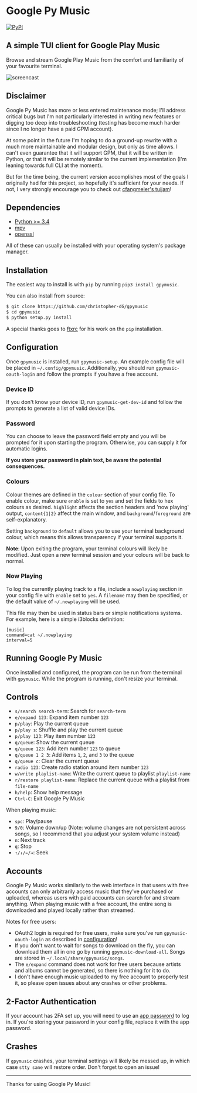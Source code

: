 # Google Py Music

[![PyPI](https://img.shields.io/pypi/v/gpymusic.svg)](https://pypi.python.org/pypi/gpymusic)

## A simple TUI client for Google Play Music

Browse and stream Google Play Music from the comfort and familiarity
of your favourite terminal.

![screencast](https://fat.gfycat.com/MixedCoordinatedAmphibian.gif
"Just pretend that this says Google Py Music instead of pmcli.")

## Disclaimer

Google Py Music has more or less entered maintenance mode; I'll address critical 
bugs but I'm not particularly interested in writing new features or digging
too deep into troubleshooting (testing has become much harder since I no
longer have a paid GPM account).

At some point in the future I'm hoping to do a ground-up rewrite with a much 
more maintainable and modular design, but only as time allows. I can't even
guarantee that it will support GPM, that it will be written in Python, or
that it will be remotely similar to the current implementation (I'm leaning
towards full CLI at the moment).

But for the time being, the current version accomplishes most of the goals I
originally had for this project, so hopefully it's sufficient for your needs.
If not, I very strongly encourage you to check out 
[cfangmeier's tuijam](https://github.com/cfangmeier/tuijam)!

## Dependencies

* [Python >= 3.4](https://www.python.org)
* [mpv](https://mpv.io)
* [openssl](https://www.openssl.org)

All of these can usually be installed with your operating system's package manager.

## Installation

The easiest way to install is with `pip` by running `pip3 install gpymusic`.

You can also install from source:

```sh
$ git clone https://github.com/christopher-dG/gpymusic
$ cd gpymusic
$ python setup.py install
```

A special thanks goes to [ftxrc](https://github.com/ftxrc)
for his work on the `pip` installation.

## Configuration

Once `gpymusic` is installed, run `gpymusic-setup`.
An example config file will be placed in `~/.config/gpymusic`.
Additionally, you should run `gpymusic-oauth-login` and follow
the prompts if you have a free account.

### Device ID

If you don't know your device ID, run `gpymusic-get-dev-id`
and follow the prompts to generate a list of valid device IDs.

### Password

You can choose to leave the password field empty and you will be
prompted for it upon starting the program. Otherwise, you can supply
it for automatic logins.

**If you store your password in plain text,
be aware the potential consequences.**

### Colours

Colour themes are defined in the `colour` section of your config file.
To enable colour, make sure `enable` is set to `yes` and set the fields
to hex colours as desired. `highlight` affects the section headers and
'now playing' output, `content{1|2}` affect the main window, and
`background`/`foreground` are self-explanatory.

Setting `background` to `default` allows you to use your terminal background
colour, which means this allows transparency if your terminal supports it.

**Note**: Upon exiting the program, your terminal colours will likely
be modified. Just open a new terminal session and your colours will
be back to normal.

### Now Playing

To log the currently playing track to a file, include a `nowplaying` section in
your config file with `enable` set to `yes`. A `filename` may then be specified,
or the default value of `~/.nowplaying` will be used.

This file may then be used in status bars or simple notifications systems. For
example, here is a simple i3blocks definition:

```
[music]
command=cat ~/.nowplaying
interval=5
```

## Running Google Py Music

Once installed and configured, the program can be run from the terminal
with `gpymusic`. While the program is running, don't resize your terminal.

## Controls

* `s/search search-term`: Search for `search-term`
* `e/expand 123`: Expand item number `123`
* `p/play`: Play the current queue
* `p/play s`: Shuffle and play the current queue
* `p/play 123`: Play item number `123`
* `q/queue`: Show the current queue
* `q/queue 123`:  Add item number `123` to queue
* `q/queue 1 2 3`:  Add items `1`, `2`, and `3` to the queue
* `q/queue c`:  Clear the current queue
* `radio 123`: Create radio station around item number `123`
* `w/write playlist-name`: Write the current queue to playlist `playlist-name`
* `r/restore playlist-name`: Replace the current queue with a playlist
  from `file-name`
* `h/help`: Show help message
* `Ctrl-C`: Exit Google Py Music

When playing music:

* `spc`: Play/pause
* `9/0`: Volume down/up (Note: volume changes are not persistent across songs,
  so I recommend that you adjust your system volume instead)
* `n`: Next track
* `q`: Stop
* `↑/↓/←/→`: Seek

## Accounts

Google Py Music works similarly to the web interface in that users with
free accounts can only arbitrarily access music that they've purchased or
uploaded, whereas users with paid accounts can search for and stream anything.
When playing music with a free account, the entire song is downloaded and
played locally rather than streamed.

Notes for free users:

* OAuth2 login is required for free users, make sure you've run
  `gpymusic-oauth-login` as described in [configuration](#configuration)!
* If you don't want to wait for songs to download on the fly, you can download
  them all in one go by running `gpymusic-download-all`.
  Songs are stored in `~/.local/share/gpymusic/songs`.
* The `e/expand` command does not work for free users because artists and
  albums cannot be generated, so there is nothing for it to do.
* I don't have enough music uploaded to my free account to properly test it,
  so please open issues about any crashes or other problems.

## 2-Factor Authentication

If your account has 2FA set up, you will need to use an
[app password](https://support.google.com/accounts/answer/185833?hl=en)
to log in. If you're storing your password in your config file,
replace it with the app password.

## Crashes

If `gpymusic` crashes, your terminal settings will likely be messed up,
in which case `stty sane` will restore order. Don't forget to open an issue!

***

Thanks for using Google Py Music!
